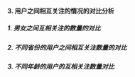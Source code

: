 #### 3. 用户之间相互关注的情况的对比分析

##### 1. 男女之间互相关注的数量的对比


##### 2. 不同省份的用户之间相互关注数量的对比


##### 3. 不同年龄的用户的互相关注数量对比